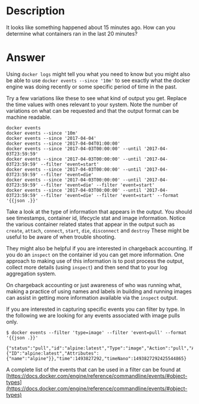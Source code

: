 # Description
It looks like something happened about 15 minutes ago.
How can you determine what containers ran in the last 20 minutes?

# Answer
Using  `docker logs` might tell you what you need to know but you might also be able to use `docker events --since '10m'` to see exactly what the docker engine was doing recently or some specific period of time in the past.

Try a few variations like these to see what kind of output you get.
Replace the time values with ones relevant to your system.
Note the number of variations on what can be requested and that the output format can be machine readable.

    docker events
    docker events --since '10m'
    docker events --since '2017-04-04'
    docker events --since '2017-04-04T01:00:00'
    docker events --since '2017-04-03T00:00:00' --until '2017-04-03T23:59:59'
    docker events --since '2017-04-03T00:00:00' --until '2017-04-03T23:59:59' --filter 'event=start'
    docker events --since '2017-04-03T00:00:00' --until '2017-04-03T23:59:59' --filter 'event=die'
    docker events --since '2017-04-03T00:00:00' --until '2017-04-03T23:59:59' --filter 'event=die' --filter 'event=start'
    docker events --since '2017-04-03T00:00:00' --until '2017-04-03T23:59:59' --filter 'event=die' --filter 'event=start' --format '{{json .}}'


Take a look at the type of information that appears in the output.
You should see timestamps, container id, lifecycle stat and image information.
Notice the various container related states that appear in the output such as `create`, `attach`, `connect`, `start`, `die`, `disconnect` and `destroy`
These might be useful to be aware of when trouble shooting.

They might also be helpful if you are interested in chargeback accounting.
If you do an `inspect` on the container id you can get more information.
One approach to making use of this information is to post process the output, collect more details (using `inspect`) and then send that to your log aggregation system.

On chargeback accounting or just awareness of who was running what, making a practice of using names and labels in building and running images can assist in getting more information available via the `inspect` output.

If you are interested in capturing specific events you can filter by type.
In the following we are looking for any events associated with image pulls only.

```
$ docker events --filter 'type=image' --filter 'event=pull' --format '{{json .}}'

{"status":"pull","id":"alpine:latest","Type":"image","Action":"pull","Actor":{"ID":"alpine:latest","Attributes":{"name":"alpine"}},"time":1493827292,"timeNano":1493827292425544865}
```

A complete list of the events that can be used in a filter can be found at [https://docs.docker.com/engine/reference/commandline/events/#object-types](https://docs.docker.com/engine/reference/commandline/events/#object-types)

